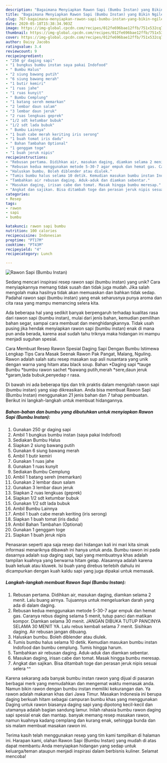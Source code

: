 ```yaml
---
description: "Bagaimana Menyiapkan Rawon Sapi (Bumbu Instan) yang Bikin Ngiler"
title: "Bagaimana Menyiapkan Rawon Sapi (Bumbu Instan) yang Bikin Ngiler"
slug: 767-bagaimana-menyiapkan-rawon-sapi-bumbu-instan-yang-bikin-ngiler
date: 2020-05-18T15:38:34.903Z
image: https://img-global.cpcdn.com/recipes/012fe696bae12ffb/751x532cq70/rawon-sapi-bumbu-instan-foto-resep-utama.jpg
thumbnail: https://img-global.cpcdn.com/recipes/012fe696bae12ffb/751x532cq70/rawon-sapi-bumbu-instan-foto-resep-utama.jpg
cover: https://img-global.cpcdn.com/recipes/012fe696bae12ffb/751x532cq70/rawon-sapi-bumbu-instan-foto-resep-utama.jpg
author: Daisy Jacobs
ratingvalue: 3.4
reviewcount: 9
recipeingredient:
- "250 gr daging sapi"
- "1 bungkus bumbu instan saya pakai Indofood"
- " Bumbu Halus"
- "2 siung bawang putih"
- "6 siung bawang merah"
- "1 butir kemiri"
- "1 ruas jahe"
- "1 ruas kunyit"
- " Bumbu Cemplung"
- "1 batang sereh memarkan"
- "2 lembar daun salam"
- "3 lembar daun jeruk"
- "2 ruas lengkuas geprek"
- "1/2 sdt ketumbar bubuk"
- "1/2 sdt lada bubuk"
- " Bumbu Lainnya"
- "1 buah cabe merah keriting iris serong"
- "1 buah tomat iris dadu"
- " Bahan Tambahan Optional"
- "1 genggam toge"
- "1 buah jeruk nipis"
recipeinstructions:
- "Rebusan pertama. Didihkan air, masukan daging, diamkan selama 2 menit. Lalu buang airnya. Tujuannya untuk mengeluarkan darah yang ada di dalam daging."
- "Rebusan kedua menggunakan metode 5-30-7 agar empuk dan hemat gas. Caranya rebus daging selama 5 menit, tutup panci dan matikan kompor. Diamkan selama 30 menit. JANGAN DIBUKA TUTUP PANCINYA SELAMA 30 MENIT YA. Lalu rebus kembali selama 7 menit. Sisihkan daging. Air rebusan jangan dibuang."
- "Haluskan bumbu. Boleh diblender atau diulek."
- "Tumis bumbu halus selama 10 detik. Kemudian masukan bumbu instan Indofood dan bumbu cemplung. Tumis hingga harum."
- "Tambahkan air rebusan daging. Aduk-aduk dan diamkan sebentar."
- "Masukan daging, irisan cabe dan tomat. Masak hingga bumbu meresap."
- "Angkat dan sajikan. Bisa ditambah toge dan perasan jeruk nipis sesuai selera ^^"
categories:
- Resep
tags:
- rawon
- sapi
- bumbu

katakunci: rawon sapi bumbu 
nutrition: 100 calories
recipecuisine: Indonesian
preptime: "PT17M"
cooktime: "PT43M"
recipeyield: "4"
recipecategory: Lunch

---
```



![Rawon Sapi (Bumbu Instan)](https://img-global.cpcdn.com/recipes/012fe696bae12ffb/751x532cq70/rawon-sapi-bumbu-instan-foto-resep-utama.jpg)

Sedang mencari inspirasi resep rawon sapi (bumbu instan) yang unik? Cara menyiapkannya memang tidak susah dan tidak juga mudah. Jika salah mengolah maka hasilnya tidak akan memuaskan dan bahkan tidak sedap. Padahal rawon sapi (bumbu instan) yang enak seharusnya punya aroma dan cita rasa yang mampu memancing selera kita.

Ada beberapa hal yang sedikit banyak berpengaruh terhadap kualitas rasa dari rawon sapi (bumbu instan), mulai dari jenis bahan, kemudian pemilihan bahan segar, sampai cara membuat dan menghidangkannya. Tidak usah pusing jika hendak menyiapkan rawon sapi (bumbu instan) enak di mana pun anda berada, karena asal sudah tahu triknya maka hidangan ini mampu menjadi suguhan spesial.

Cara Membuat Resep Rawon Spesial Daging Sapi Dengan Bumbu Istimewa Lengkap Tips Cara Masak Seenak Rawon Pak Pangat, Malang, Nguling. Rawon adalah salah satu resep masakan sup asli nusantara yang unik dengan warna yang hitam atau black soup. Bahan *Daging sapi *tauge Bumbu *bumbu rawon sachet *bawang putih,merah *sere,daun jeruk *garam,lada bubuk,penyedap r rasa.


Di bawah ini ada beberapa tips dan trik praktis dalam mengolah rawon sapi (bumbu instan) yang siap dikreasikan. Anda bisa membuat Rawon Sapi (Bumbu Instan) menggunakan 21 jenis bahan dan 7 tahap pembuatan. Berikut ini langkah-langkah untuk membuat hidangannya.

<!--inarticleads1-->

##### Bahan-bahan dan bumbu yang dibutuhkan untuk menyiapkan Rawon Sapi (Bumbu Instan):

1. Gunakan 250 gr daging sapi
1. Ambil 1 bungkus bumbu instan (saya pakai Indofood)
1. Sediakan  Bumbu Halus
1. Siapkan 2 siung bawang putih
1. Gunakan 6 siung bawang merah
1. Ambil 1 butir kemiri
1. Gunakan 1 ruas jahe
1. Gunakan 1 ruas kunyit
1. Sediakan  Bumbu Cemplung
1. Ambil 1 batang sereh (memarkan)
1. Gunakan 2 lembar daun salam
1. Gunakan 3 lembar daun jeruk
1. Siapkan 2 ruas lengkuas (geprek)
1. Siapkan 1/2 sdt ketumbar bubuk
1. Gunakan 1/2 sdt lada bubuk
1. Ambil  Bumbu Lainnya
1. Ambil 1 buah cabe merah keriting (iris serong)
1. Siapkan 1 buah tomat (iris dadu)
1. Ambil  Bahan Tambahan (Optional)
1. Gunakan 1 genggam toge
1. Siapkan 1 buah jeruk nipis


Penasaran seperti apa saja resep dari hidangan kali ini mari kita simak informasi menariknya dibawah ini hanya untuk anda. Bumbu rawon ini pada dasarnya adalah sup daging sapi, tapi yang membuatnya khas adalah tampilan kuahnya yang berwarna hitam gelap. Alasannya adalah karena buah keluak atau kluwek. Isi buah yang direbus terlebih dahulu ini dicampurkan dengan kuah kaldu sapi yang juga dipakai untuk memasak. 

<!--inarticleads2-->

##### Langkah-langkah membuat Rawon Sapi (Bumbu Instan):

1. Rebusan pertama. Didihkan air, masukan daging, diamkan selama 2 menit. Lalu buang airnya. Tujuannya untuk mengeluarkan darah yang ada di dalam daging.
1. Rebusan kedua menggunakan metode 5-30-7 agar empuk dan hemat gas. Caranya rebus daging selama 5 menit, tutup panci dan matikan kompor. Diamkan selama 30 menit. JANGAN DIBUKA TUTUP PANCINYA SELAMA 30 MENIT YA. Lalu rebus kembali selama 7 menit. Sisihkan daging. Air rebusan jangan dibuang.
1. Haluskan bumbu. Boleh diblender atau diulek.
1. Tumis bumbu halus selama 10 detik. Kemudian masukan bumbu instan Indofood dan bumbu cemplung. Tumis hingga harum.
1. Tambahkan air rebusan daging. Aduk-aduk dan diamkan sebentar.
1. Masukan daging, irisan cabe dan tomat. Masak hingga bumbu meresap.
1. Angkat dan sajikan. Bisa ditambah toge dan perasan jeruk nipis sesuai selera ^^


Karena sekarang ada banyak bumbu instan rawon yang dijual di pasaran berbagai merk yang memudahkan dan mengemat waktu memasak anda. Namun bikin rawon dengan bumbu instan memiliki kekurangan dan. Ya rawon adalah makanan khas dari Jawa Timur. Masakan Indonesia ini berupa daging berkuah hitam sebagai campuran bumbu khas yang menggunakan Daging untuk rawon biasanya daging sapi yang dipotong kecil-kecil dan utamanya adalah bagian sandung lamur. Inilah rahasia bumbu rawon daging sapi spesial enak dan mantap. banyak memang resep masakan rawon, namun kuahnya kadang cemplang dan kurang enak, sehingga bunda dan sis malam membuat masakan rawon ini. 

Terima kasih telah menggunakan resep yang tim kami tampilkan di halaman ini. Harapan kami, olahan Rawon Sapi (Bumbu Instan) yang mudah di atas dapat membantu Anda menyiapkan hidangan yang sedap untuk keluarga/teman ataupun menjadi inspirasi dalam berbisnis kuliner. Selamat mencoba!
